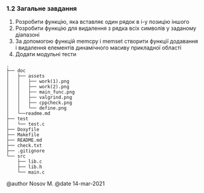 ### 1.2 Загальне завдання

1. Розробити функцію, яка вставляє один рядок в i-у позицію іншого
2. Розробити функцію для видалення з рядка всіх символів у заданому діапазоні
3. За допомогою функцій memcpy і memset створити функції додавання і видалення елементів динамічного масиву прикладної області
4. Додати модульні тести

```
.
├── doc
│   ├── assets
│   │   ├── work(1).png
│   │   ├── work(2).png
│   │   ├── main_func.png
│   │   ├── valgrind.png
│   │   ├── cppcheck.png
│   │   └── define.png
│   └──readme.md
├── test
│   └── test.c
├── Doxyfile
├── Makefile
├── README.md
├── check.txt
├── .gitignore
└── src
    ├── lib.c
    ├── lib.h
    └── main.c
```
    

@author Nosov M.
@date 14-mar-2021
